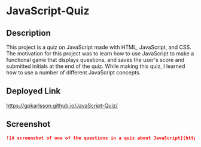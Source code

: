 # JavaScript-Quiz

## Description
This project is a quiz on JavaScript made with HTML, JavaScript, and CSS. The motivation for this project was to learn how to use JavaScript to make a functional game that displays questions, and saves the user's score and submitted initials at the end of the quiz. While making this quiz, I learned how to use a number of different JavaScript concepts.

## Deployed Link
https://gpkarlsson.github.io/JavaScript-Quiz/

## Screenshot
```md
![A screenshot of one of the questions in a quiz about JavaScript](http://full/path/to/img.jpg)
```
